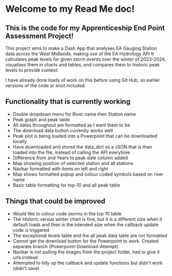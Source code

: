 # Welcome to my Read Me doc!

## This is the code for my Apprenticeship End Point Assessment Project!

This project aims to make a Dash App that analyses EA Gauging Station data across the West Midlands, making use of the EA Hydrology API
It calculates peak levels for given storm events over the winter of 2023-2024, visualises them in charts and tables, and compares them to historic peak levels to provide context.

I have already done loads of work on this before using Git Hub, so earlier versions of the code ar enot included.

## Functionality that is currently working
* Double dropdown menu  for River name then Station name
* Peak graph and peak table
* All dates throughout are formatted as I want them to be
* The download data button currently works well
* Peak plot is being loaded into a Powerpoint that can be downloaded locally
* Have downloaded and stored the data_dict as a JSON that is then loaded into the file, instead of calling the API everytime
* Difference from and Years to peak date column added
* Map showing position of selected station and all stations
* Navbar formatted with items on left and right
* Map shows formatted popup and colour coded symbols based on river name
* Basic table formatting for top-10 and all peak table

## Things that could be improved
* Would like to colour code storms in the top 10 table
* The Historic versus winter chart is fine, but it is a different size when it default loads and then is the intended size when the callback update code is triggered
* The exceptional levels table and the all peak data table are not formatted
* Cannot get the download button for the Powerpoint to work. Created separate branch (Powerpoint-Download-Attempt)
* Navbar is not pulling the images from the project folder, had to give it urls instead
* Attempted to tidy up the callback and update functions but didn't work (didn't save)



